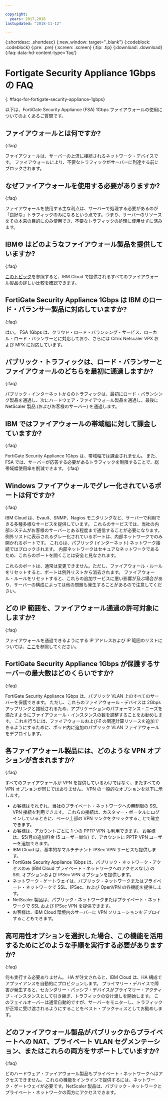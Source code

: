 ```yaml
---

copyright:
  years: 2017,2018
lastupdated: "2018-11-12"

---
```


{:shortdesc: .shortdesc}
{:new_window: target="_blank"}
{:codeblock: .codeblock}
{:pre: .pre}
{:screen: .screen}
{:tip: .tip}
{:download: .download}
{:faq: data-hd-content-type='faq'}

# Fortigate Security Appliance 1Gbps の FAQ
{: #faqs-for-fortigate-security-appliance-1gbps}

以下は、FortiGate Security Appliance (FSA) 1Gbps ファイアウォールの使用についてのよくあるご質問です。

## ファイアウォールとは何ですか?
{:faq}

ファイアウォールは、サーバーの上流に接続されるネットワーク・デバイスです。 ファイアウォールにより、不要なトラフィックがサーバーに到達する前にブロックされます。

## なぜファイアウォールを使用する必要がありますか?
{:faq}

ファイアウォールを使用する主な利点は、サーバーで処理する必要があるのが「良好な」トラフィックのみになるという点です。つまり、サーバーのリソースをその本来の目的にのみ使用でき、不要なトラフィックの処理に使用せずに済みます。

## IBM© はどのようなファイアウォール製品を提供していますか?
{:faq}

[このトピック](/docs/infrastructure/fortigate-10g?topic=fortigate-10g-exploring-firewalls)を参照すると、IBM Cloud で提供されるすべてのファイアウォール製品の詳しい比較を確認できます。 

## FortiGate Security Appliance 1Gbps は IBM のロード・バランサー製品に対応していますか?
{:faq}

はい。 FSA 1Gbps は、クラウド・ロード・バランシング・サービス、ローカル・ロード・バランサーとに対応しており、さらには Citrix Netscaler VPX および MPX に対応しています。

## パブリック・トラフィックは、ロード・バランサーとファイアウォールのどちらを最初に通過しますか?
{:faq}

パブリック・インターネットからのトラフィックは、最初にロード・バランシング製品を通過し、次にハードウェア・ファイアウォール製品を通過し、最後に NetScaler 製品 (およびお客様のサーバー) を通過します。

## IBM ではファイアウォールの帯域幅に対して課金していますか?
{:faq}

FortiGate Security Appliance 1Gbps は、帯域幅では課金されません。 また、FSA では、サーバーが応答する必要があるトラフィックを制限することで、総帯域幅使用率を削減できます。
{:faq}

## Windows ファイアウォールでグレー化されているポートは何ですか?
{:faq}

IBM Cloud は、Evault、SNMP、Nagios モニタリングなど、サーバーで利用できる多種多様なサービスを提供しています。 これらのサービスでは、当社の内部システムがお客様のサーバーとある程度まで通信することが必要になります。 例外リストに表示されるグレー化されているポートは、内部ネットワークでのみ開かれるポートです。 これらは、パブリック (インターネット) ネットワーク接続ではブロックされます。 内部ネットワークはセキュアなネットワークであるため、これらのポートを開くことは安全と見なされます。

これらのポートは、通常は変更できません。ただし、ファイアウォール・ルールをリセットすると、ポートは例外リストから消去されます。 ファイアウォール・ルールをリセットすると、これらの追加サービスに悪い影響が及ぶ場合があり、サーバーの構成によっては他の問題も発生することがあるので注意してください。

## どの IP 範囲を、ファイアウォール通過の許可対象にしますか?
{:faq}

ファイアウォールを通過できるようにする IP アドレスおよび IP 範囲のリストについては、[ここ](/docs/infrastructure/hardware-firewall-dedicated?topic=hardware-firewall-dedicated-ibm-cloud-ip-ranges)を参照してください。 

## FortiGate Security Appliance 1Gbps が保護するサーバーの最大数はどのくらいですか?
{:faq}

FortiGate Security Appliance 1Gbps は、パブリック VLAN 上のすべてのサーバーを保護できます。 ただし、これらのファイアウォール・デバイスは 2Gbps アップリンクと接続されるため、アプリケーションのパフォーマンス・ニーズを満たすようにファイアウォール・インスタンスの数を調整することをお勧めします。 これを行うには、ファイアウォールおよびその関連計算リソースを追加できるようにするために、ポッド内に追加のパブリック VLAN ファイアウォールをデプロイします。

## 各ファイアウォール製品には、どのような VPN オプションが含まれますか?
{:faq}

すべてのファイアウォールが VPN を提供しているわけではなく、またすべての VPN オプションが同じではありません。 VPN の一般的なオプションを以下に示します。

* お客様はそれぞれ、当社のプライベート・ネットワークへの無制限の SSL VPN 接続を利用できます。 これらの接続は、カスタマー・ポータルにログインしているときに、ページ上部の VPN リンクをクリックすることで確立できます。
* お客様は、アカウントごとに 1 つの PPTP VPN も利用できます。 お客様は、$5/月の追加料金 (5 ユーザー単位) で、アカウントに PPTP VPN ユーザーを追加できます。
* IBM Cloud は、基本的なマルチテナント IPSec VPN サービスも提供します。
* FortiGate Security Appliance 1Gbps は、パブリック・ネットワーク・アクセスのみ (IBM Cloud プライベート・ネットワークへのアクセスなし) の SSL オプションおよび IPSec VPN オプションを提供します。
* ネットワーク・ゲートウェイは、パブリック・ネットワークまたはプライベート・ネットワークで SSL、IPSec、および OpenVPN の各機能を提供します。
* NetScaler 製品は、パブリック・ネットワークまたはプライベート・ネットワークで SSL および IPSec VPN を提供できます。
* お客様は、IBM Cloud 環境内のサーバーに VPN ソリューションをデプロイすることもできます。

## 高可用性オプションを選択した場合、この機能を活用するためにどのような手順を実行する必要がありますか?
{:faq}

何も実行する必要ありません。 HA が注文されると、IBM Cloud は、HA 構成でアプライアンスを自動的にプロビジョンします。  プライマリー・デバイスで障害が発生すると、セカンダリー・パッシブ・デバイスがプライマリー・アクティブ・インスタンスとして引き継ぎ、トラフィックの受け渡しを開始します。 このフェイルオーバーは通常自動的ですが、サーバーをモニターし、トラフィックが正常に受け渡されるようにすることをベスト・プラクティスとしてお勧めします。

## どのファイアウォール製品がパブリックからプライベートへの NAT、プライベート VLAN セグメンテーション、またはこれらの両方をサポートしていますか?
{:faq}

どのハードウェア・ファイアウォール製品もプライベート・ネットワークへはアクセスできません。  これらの機能をインラインで提供するには、ネットワーク・ゲートウェイが必要です。NetScaler 製品は、パブリック・ネットワークとプライベート・ネットワークの両方にアクセスできます。
